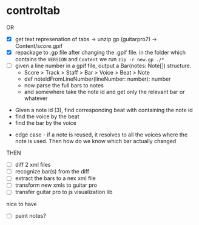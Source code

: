 # controltab

OR

- [X] get text represenation of tabs -> unzip gp (guitarpro7) -> Content/score.gpif
- [X] repackage to .gp file after changing the .gpif file. in the folder which contains the `VERSION` and `Content` we run `zip -r new.gp ./*`
- [ ] given a line number in a gpif file, output a Bar(notes: Note[]) structure.
    - Score > Track > Staff > Bar > Voice > Beat > Note
    - def noteIdFromLineNumber(lineNumber: number): number
    - now parse the full bars to notes
    - and somewhere take the note id and get only the relevant bar or whatever

* Given a note id (3), find corresponding beat with <Notes> containing the note id
* find the voice by the beat
* find the bar by the voice

- edge case - if a note is reused, it resolves to all the voices where the note is used. Then how do we know which bar actually changed

THEN

- [ ] diff 2 xml files
- [ ] recognize bar(s) from the diff
- [ ] extract the bars to a nex xml file
- [ ] transform new xmls to guitar pro
- [ ] transfer guitar pro to js visualization lib

nice to have
- [ ] paint notes?